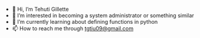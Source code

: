 - 👋 Hi, I’m Tehuti Gillette
- 👀 I’m interested in becoming a system administrator or something similar
- 🌱 I’m currently learning about defining functions in python
- 📫 How to reach me through tgtiu09@gmail.com

<!---
tgtiu09/tgtiu09 is a ✨ special ✨ repository because its `README.md` (this file) appears on your GitHub profile.
You can click the Preview link to take a look at your changes.
--->
